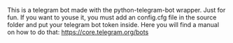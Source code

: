 This is a telegram bot made with the python-telegram-bot wrapper. Just for fun.
If you want to youse it, you must add an config.cfg file in the source folder and put your telegram bot token inside.
Here you will find a manual on how to do that: https://core.telegram.org/bots